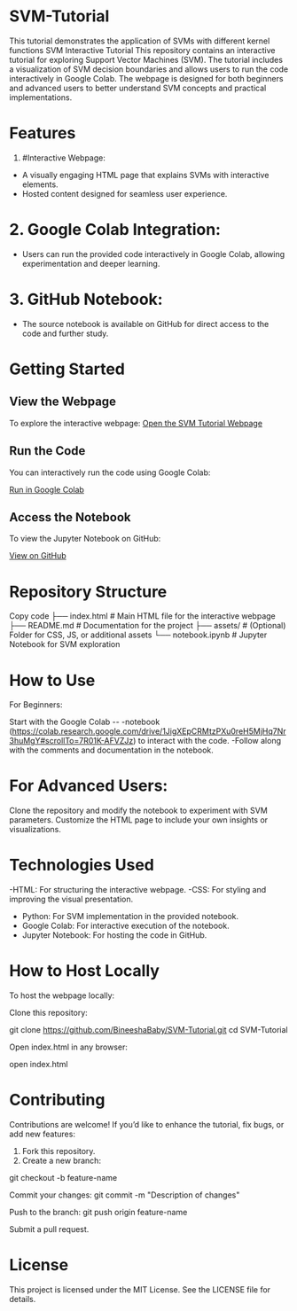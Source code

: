 # SVM-Tutorial
This tutorial demonstrates the application of SVMs with different kernel functions 
SVM Interactive Tutorial
This repository contains an interactive tutorial for exploring Support Vector Machines (SVM). The tutorial includes a visualization of SVM decision boundaries and allows users to run the code interactively in Google Colab. The webpage is designed for both beginners and advanced users to better understand SVM concepts and practical implementations.

# Features

 1. #Interactive Webpage:
- A visually engaging HTML page that explains SVMs with interactive elements.
- Hosted content designed for seamless user experience.
  
# 2. Google Colab Integration:
- Users can run the provided code interactively in Google Colab, allowing experimentation and deeper learning.

# 3. GitHub Notebook:
- The source notebook is available on GitHub for direct access to the code and further study.
  
# Getting Started
## View the Webpage
To explore the interactive webpage:
[Open the SVM Tutorial Webpage](https://bineeshababy.github.io/SVM-Tutorial/)
## Run the Code
You can interactively run the code using Google Colab:

[Run in Google Colab](https://colab.research.google.com/drive/1JigXEpCRMtzPXu0reH5MjHq7Nr3huMgY#scrollTo=7R01K-AFVZJz)
## Access the Notebook
To view the Jupyter Notebook on GitHub:

[View on GitHub](https://github.com/BineeshaBaby/SVM-Tutorial/blob/data/SVM.ipynb)
# Repository Structure

Copy code
├── index.html            # Main HTML file for the interactive webpage
├── README.md             # Documentation for the project
├── assets/               # (Optional) Folder for CSS, JS, or additional assets
└── notebook.ipynb        # Jupyter Notebook for SVM exploration
# How to Use
For Beginners:

Start with the Google Colab --
-notebook (https://colab.research.google.com/drive/1JigXEpCRMtzPXu0reH5MjHq7Nr3huMgY#scrollTo=7R01K-AFVZJz) to interact with the code.
-Follow along with the comments and documentation in the notebook.
# For Advanced Users:

Clone the repository and modify the notebook to experiment with SVM parameters.
Customize the HTML page to include your own insights or visualizations.

# Technologies Used
-HTML: For structuring the interactive webpage.
-CSS: For styling and improving the visual presentation.
- Python: For SVM implementation in the provided notebook.
- Google Colab: For interactive execution of the notebook.
- Jupyter Notebook: For hosting the code in GitHub.
# How to Host Locally
To host the webpage locally:

Clone this repository:

git clone https://github.com/BineeshaBaby/SVM-Tutorial.git
cd SVM-Tutorial

Open index.html in any browser:

open index.html

# Contributing
Contributions are welcome! If you’d like to enhance the tutorial, fix bugs, or add new features:

1. Fork this repository.
2. Create a new branch:

git checkout -b feature-name

Commit your changes:
git commit -m "Description of changes"

Push to the branch:
git push origin feature-name

Submit a pull request.
# License
This project is licensed under the MIT License. See the LICENSE file for details.
